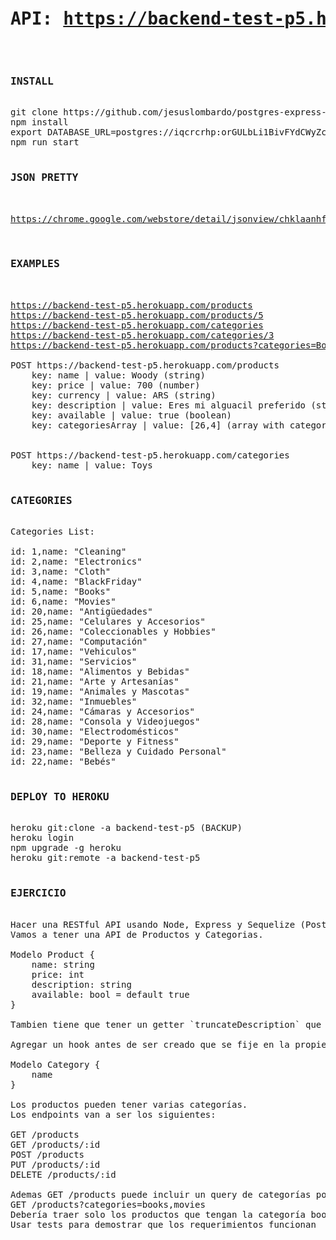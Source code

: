 <pre>

<h1>API: <a href="https://backend-test-p5.herokuapp.com/">https://backend-test-p5.herokuapp.com/</a></h1>

<h3>INSTALL</h3>
git clone https://github.com/jesuslombardo/postgres-express-react-node-products.git
npm install
export DATABASE_URL=postgres://iqcrcrhp:orGULbLi1BivFYdCWyZc8Brs74cO3ozl@isilo.db.elephantsql.com:5432/iqcrcrhp
npm run start

<h3>JSON PRETTY</h3>
<a href="https://chrome.google.com/webstore/detail/jsonview/chklaanhfefbnpoihckbnefhakgolnmc">
https://chrome.google.com/webstore/detail/jsonview/chklaanhfefbnpoihckbnefhakgolnmc
</a>

<h3>EXAMPLES</h3>

<a href="https://backend-test-p5.herokuapp.com/products">https://backend-test-p5.herokuapp.com/products</a>
<a href="https://backend-test-p5.herokuapp.com/products/5">https://backend-test-p5.herokuapp.com/products/5</a>
<a href="https://backend-test-p5.herokuapp.com/categories">https://backend-test-p5.herokuapp.com/categories</a>
<a href="https://backend-test-p5.herokuapp.com/categories/3">https://backend-test-p5.herokuapp.com/categories/3</a>
<a href="https://backend-test-p5.herokuapp.com/products?categories=Books,Movies">https://backend-test-p5.herokuapp.com/products?categories=Books,Movies</a>

POST https://backend-test-p5.herokuapp.com/products
	key: name | value: Woody (string)
	key: price | value: 700 (number)
	key: currency | value: ARS (string)
	key: description | value: Eres mi alguacil preferido (string)
	key: available | value: true (boolean)
	key: categoriesArray | value: [26,4] (array with categories id's)
	

POST https://backend-test-p5.herokuapp.com/categories
	key: name | value: Toys

<h3>CATEGORIES</h3>
Categories List:

id: 1,name: "Cleaning"
id: 2,name: "Electronics"
id: 3,name: "Cloth"
id: 4,name: "BlackFriday"
id: 5,name: "Books"
id: 6,name: "Movies"
id: 20,name: "Antigüedades"
id: 25,name: "Celulares y Accesorios"
id: 26,name: "Coleccionables y Hobbies"
id: 27,name: "Computación"
id: 17,name: "Vehiculos"
id: 31,name: "Servicios"
id: 18,name: "Alimentos y Bebidas"
id: 21,name: "Arte y Artesanías"
id: 19,name: "Animales y Mascotas"
id: 32,name: "Inmuebles"
id: 24,name: "Cámaras y Accesorios"
id: 28,name: "Consola y Videojuegos"
id: 30,name: "Electrodomésticos"
id: 29,name: "Deporte y Fitness"
id: 23,name: "Belleza y Cuidado Personal"
id: 22,name: "Bebés"

<h3>DEPLOY TO HEROKU</h3>
heroku git:clone -a backend-test-p5 (BACKUP)
heroku login
npm upgrade -g heroku
heroku git:remote -a backend-test-p5

<h3>EJERCICIO</h3>
Hacer una RESTful API usando Node, Express y Sequelize (Postgres)
Vamos a tener una API de Productos y Categorias. 

Modelo Product {
	name: string
	price: int
	description: string
	available: bool = default true
}

Tambien tiene que tener un getter `truncateDescription` que devuelva la descripción truncada a solo 20 caracteres y termine con ‘…’

Agregar un hook antes de ser creado que se fije en la propiedad currency que fue enviada, si esta en ‘USD’ guardar el precio como vino, si esta en ‘ARS’ cambiar el precio a Dólares.

Modelo Category {
	name
}

Los productos pueden tener varias categorías.
Los endpoints van a ser los siguientes:

GET /products
GET /products/:id
POST /products
PUT /products/:id
DELETE /products/:id

Ademas GET /products puede incluir un query de categorías por ejemplo:
GET /products?categories=books,movies
Debería traer solo los productos que tengan la categoría book o movies
Usar tests para demostrar que los requerimientos funcionan

</pre>
